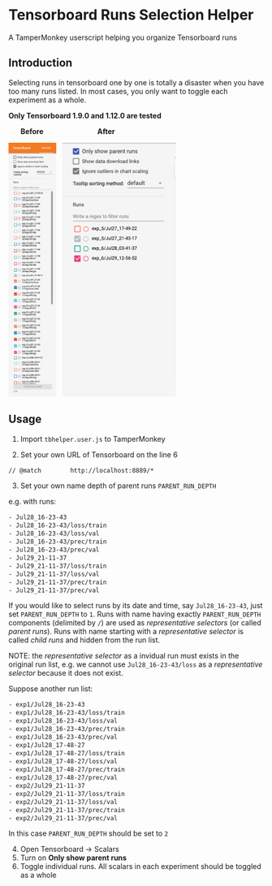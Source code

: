 # Tensorboard Runs Selection Helper

A TamperMonkey userscript helping you organize Tensorboard runs

## Introduction

Selecting runs in tensorboard one by one is totally a disaster when you have too many runs listed. In most cases, you only want
to toggle each experiment as a whole.

**Only Tensorboard 1.9.0 and 1.12.0 are tested**

&nbsp; &nbsp; &nbsp; **Before** &nbsp; &nbsp; &nbsp; &nbsp; &nbsp; &nbsp; &nbsp; &nbsp; &nbsp; &nbsp; &nbsp; &nbsp; &nbsp; **After**

<img src="/images/before.png?raw=true&111" height="500px">&nbsp;&nbsp;&nbsp;<img src="/images/after.png?raw=true&111" height="500px">

## Usage

1. Import `tbhelper.user.js` to TamperMonkey

2. Set your own URL of Tensorboard on the line 6
```
// @match        http://localhost:8889/*
```

3. Set your own name depth of parent runs `PARENT_RUN_DEPTH`

  e.g. with runs:

    - Jul28_16-23-43
    - Jul28_16-23-43/loss/train
    - Jul28_16-23-43/loss/val
    - Jul28_16-23-43/prec/train
    - Jul28_16-23-43/prec/val
    - Jul29_21-11-37
    - Jul29_21-11-37/loss/train
    - Jul29_21-11-37/loss/val
    - Jul29_21-11-37/prec/train
    - Jul29_21-11-37/prec/val

  If you would like to select runs by its date and time, say `Jul28_16-23-43`,
  just set `PARENT_RUN_DEPTH` to `1`. Runs with name having exactly `PARENT_RUN_DEPTH`
  components (delimited by `/`) are used as *representative selectors* (or called *parent runs*). Runs with name
  starting with a *representative selector* is called *child runs* and hidden from the run list.

  NOTE: the *representative selector* as a invidual run must exists in the original run list,
  e.g. we cannot use `Jul28_16-23-43/loss` as a *representative selector* because it does not exist.

  Suppose another run list:

    - exp1/Jul28_16-23-43
    - exp1/Jul28_16-23-43/loss/train
    - exp1/Jul28_16-23-43/loss/val
    - exp1/Jul28_16-23-43/prec/train
    - exp1/Jul28_16-23-43/prec/val
    - exp1/Jul28_17-48-27
    - exp1/Jul28_17-48-27/loss/train
    - exp1/Jul28_17-48-27/loss/val
    - exp1/Jul28_17-48-27/prec/train
    - exp1/Jul28_17-48-27/prec/val
    - exp2/Jul29_21-11-37
    - exp2/Jul29_21-11-37/loss/train
    - exp2/Jul29_21-11-37/loss/val
    - exp2/Jul29_21-11-37/prec/train
    - exp2/Jul29_21-11-37/prec/val

  In this case `PARENT_RUN_DEPTH` should be set to `2`

4. Open Tensorboard -> Scalars
5. Turn on **Only show parent runs**
6. Toggle individual runs. All scalars in each experiment should be toggled as a whole

